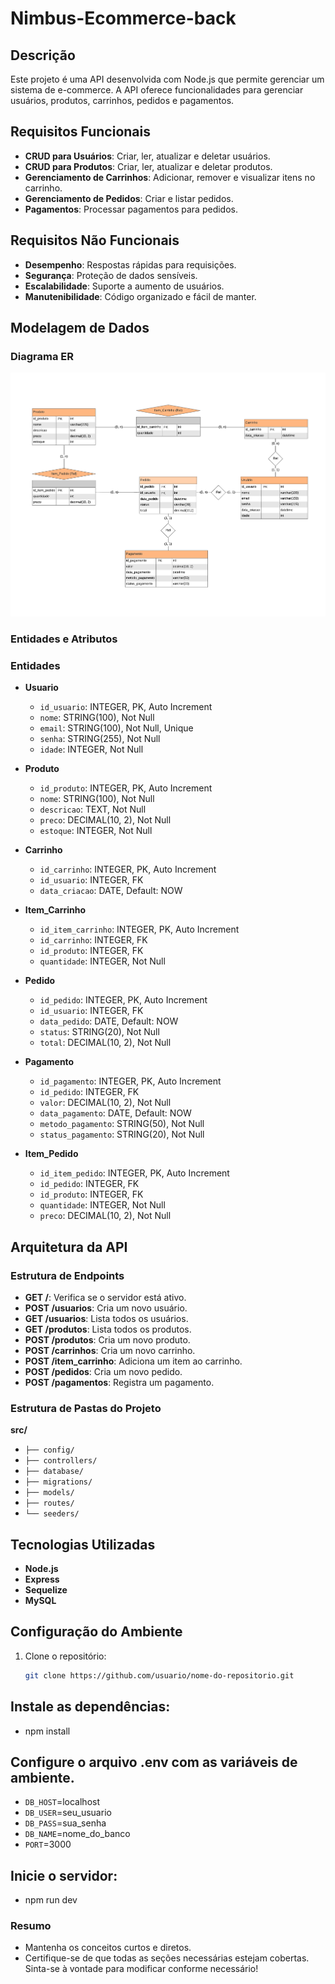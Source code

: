 ﻿# Nimbus-Ecommerce-back

## Descrição
Este projeto é uma API desenvolvida com Node.js que permite gerenciar um sistema de e-commerce. A API oferece funcionalidades para gerenciar usuários, produtos, carrinhos, pedidos e pagamentos.

## Requisitos Funcionais

- **CRUD para Usuários**: Criar, ler, atualizar e deletar usuários.
- **CRUD para Produtos**: Criar, ler, atualizar e deletar produtos.
- **Gerenciamento de Carrinhos**: Adicionar, remover e visualizar itens no carrinho.
- **Gerenciamento de Pedidos**: Criar e listar pedidos.
- **Pagamentos**: Processar pagamentos para pedidos.

## Requisitos Não Funcionais

- **Desempenho**: Respostas rápidas para requisições.
- **Segurança**: Proteção de dados sensíveis.
- **Escalabilidade**: Suporte a aumento de usuários.
- **Manutenibilidade**: Código organizado e fácil de manter.

## Modelagem de Dados

### Diagrama ER

![Diagrama ER](./src/img/Diagrama__ER.png)

### Entidades e Atributos

### Entidades

- **Usuario**
  - `id_usuario`: INTEGER, PK, Auto Increment
  - `nome`: STRING(100), Not Null
  - `email`: STRING(100), Not Null, Unique
  - `senha`: STRING(255), Not Null
  - `idade`: INTEGER, Not Null

- **Produto**
  - `id_produto`: INTEGER, PK, Auto Increment
  - `nome`: STRING(100), Not Null
  - `descricao`: TEXT, Not Null
  - `preco`: DECIMAL(10, 2), Not Null
  - `estoque`: INTEGER, Not Null

- **Carrinho**
  - `id_carrinho`: INTEGER, PK, Auto Increment
  - `id_usuario`: INTEGER, FK
  - `data_criacao`: DATE, Default: NOW

- **Item_Carrinho**
  - `id_item_carrinho`: INTEGER, PK, Auto Increment
  - `id_carrinho`: INTEGER, FK
  - `id_produto`: INTEGER, FK
  - `quantidade`: INTEGER, Not Null

- **Pedido**
  - `id_pedido`: INTEGER, PK, Auto Increment
  - `id_usuario`: INTEGER, FK
  - `data_pedido`: DATE, Default: NOW
  - `status`: STRING(20), Not Null
  - `total`: DECIMAL(10, 2), Not Null

- **Pagamento**
  - `id_pagamento`: INTEGER, PK, Auto Increment
  - `id_pedido`: INTEGER, FK
  - `valor`: DECIMAL(10, 2), Not Null
  - `data_pagamento`: DATE, Default: NOW
  - `metodo_pagamento`: STRING(50), Not Null
  - `status_pagamento`: STRING(20), Not Null

- **Item_Pedido**
  - `id_item_pedido`: INTEGER, PK, Auto Increment
  - `id_pedido`: INTEGER, FK
  - `id_produto`: INTEGER, FK
  - `quantidade`: INTEGER, Not Null
  - `preco`: DECIMAL(10, 2), Not Null


## Arquitetura da API

### Estrutura de Endpoints

- **GET /**: Verifica se o servidor está ativo.
- **POST /usuarios**: Cria um novo usuário.
- **GET /usuarios**: Lista todos os usuários.
- **GET /produtos**: Lista todos os produtos.
- **POST /produtos**: Cria um novo produto.
- **POST /carrinhos**: Cria um novo carrinho.
- **POST /item_carrinho**: Adiciona um item ao carrinho.
- **POST /pedidos**: Cria um novo pedido.
- **POST /pagamentos**: Registra um pagamento.

### Estrutura de Pastas do Projeto

**src/**
  - `├── config/`
  - `├── controllers/`
  - `├── database/`
  - `├── migrations/` 
  - `├── models/`
  - `├── routes/`
  - `└── seeders/`

## Tecnologias Utilizadas

- **Node.js**
- **Express**
- **Sequelize**
- **MySQL**

## Configuração do Ambiente

1. Clone o repositório:
   ```bash
   git clone https://github.com/usuario/nome-do-repositorio.git

## Instale as dependências:
- npm install

## Configure o arquivo .env com as variáveis de ambiente.

- `DB_HOST`=localhost
- `DB_USER`=seu_usuario
- `DB_PASS`=sua_senha
- `DB_NAME`=nome_do_banco
- `PORT`=3000

## Inicie o servidor:
- npm run dev


### Resumo
- Mantenha os conceitos curtos e diretos.
- Certifique-se de que todas as seções necessárias estejam cobertas. Sinta-se à vontade para modificar conforme necessário!

